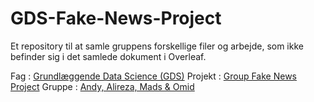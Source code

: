 # GDS-Fake-News-Project
Et repository til at samle gruppens forskellige filer og arbejde, som ikke befinder sig i det samlede dokument i Overleaf. 

Fag      : [Grundlæggende Data Science (GDS)](https://absalon.ku.dk/courses/80486)
Projekt  : [Group Fake News Project](https://absalon.ku.dk/courses/80486/assignments/232055)
Gruppe   : [Andy, Alireza, Mads &amp; Omid](https://absalon.ku.dk/groups/215410)

